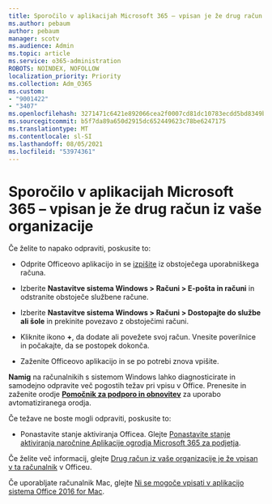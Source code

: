```yaml
---
title: Sporočilo v aplikacijah Microsoft 365 – vpisan je že drug račun iz vaše organizacije
ms.author: pebaum
author: pebaum
manager: scotv
ms.audience: Admin
ms.topic: article
ms.service: o365-administration
ROBOTS: NOINDEX, NOFOLLOW
localization_priority: Priority
ms.collection: Adm_O365
ms.custom:
- "9001422"
- "3407"
ms.openlocfilehash: 3271471c6421e892066cea2f0007cd81dc10783ecdd5bd8349bbe298a31990ab
ms.sourcegitcommit: b5f7da89a650d2915dc652449623c78be6247175
ms.translationtype: MT
ms.contentlocale: sl-SI
ms.lasthandoff: 08/05/2021
ms.locfileid: "53974361"
---
```

# <a name="microsoft-365-apps-message---sorry-another-account-from-your-organization-is-already-signed-in"></a>Sporočilo v aplikacijah Microsoft 365 – vpisan je že drug račun iz vaše organizacije

Če želite to napako odpraviti, poskusite to:

- Odprite Officeovo aplikacijo in se [izpišite](https://support.office.com/article/sign-out-of-office-5a20dc11-47e9-4b6f-945d-478cb6d92071) iz obstoječega uporabniškega računa.

- Izberite **Nastavitve sistema Windows > Računi > E-pošta in računi** in odstranite obstoječe službene račune.

- Izberite **Nastavitve sistema Windows > Računi > Dostopajte do službe ali šole** in prekinite povezavo z obstoječimi računi. 

- Kliknite ikono **+**, da dodate ali povežete svoj račun. Vnesite poverilnice in počakajte, da se postopek dokonča.

- Zaženite Officeovo aplikacijo in se po potrebi znova vpišite. 

**Namig** na računalnikih s sistemom Windows lahko diagnosticirate in samodejno odpravite več pogostih težav pri vpisu v Office. Prenesite in zaženite orodje **[Pomočnik za podporo in obnovitev](https://aka.ms/SaRA-OfficeSignInScenario)** za uporabo avtomatiziranega orodja.

Če težave ne boste mogli odpraviti, poskusite to: 

- Ponastavite stanje aktiviranja Officea. Glejte [Ponastavite stanje aktiviranja naročnine Aplikacije ogrodja Microsoft 365 za podjetja](https://docs.microsoft.com/office365/troubleshoot/activation/reset-office-365-proplus-activation-state).

Če želite več informacij, glejte [Drug račun iz vaše organizacije je že vpisan v ta računalnik](https://docs.microsoft.com/office/troubleshoot/error-messages/another-account-already-signed-in) v Officeu.

Če uporabljate računalnik Mac, glejte [Ni se mogoče vpisati v aplikacijo sistema Office 2016 for Mac](https://docs.microsoft.com/office365/troubleshoot/authentication/sign-in-to-office-2016-for-mac-fail).
